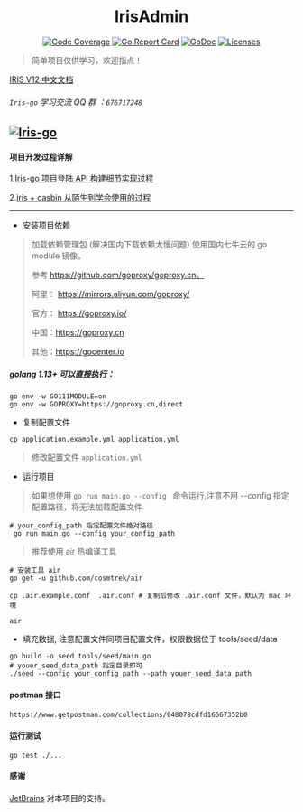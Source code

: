 <h1 align="center">IrisAdmin</h1>

<div align="center">
    <a href="https://codecov.io/gh/snowlyg/IrisAdminApi"><img src="https://codecov.io/gh/snowlyg/IrisAdminApi/branch/master/graph/badge.svg" alt="Code Coverage"></a>
    <a href="https://goreportcard.com/report/github.com/snowlyg/IrisAdminApi"><img src="https://goreportcard.com/badge/github.com/snowlyg/IrisAdminApi" alt="Go Report Card"></a>
    <a href="https://godoc.org/github.com/snowlyg/IrisAdminApi"><img src="https://godoc.org/github.com/snowlyg/IrisAdminApi?status.svg" alt="GoDoc"></a>
    <a href="https://github.com/snowlyg/IrisAdminApi/blob/master/LICENSE"><img src="https://img.shields.io/github/license/snowlyg/IrisAdminApi" alt="Licenses"></a>
</div>

> 简单项目仅供学习，欢迎指点！

[IRIS V12 中文文档](https://github.com/snowlyg/iris/wiki)


###### `Iris-go` 学习交流 QQ 群 ：`676717248`
<a target="_blank" href="//shang.qq.com/wpa/qunwpa?idkey=cc99ccf86be594e790eacc91193789746af7df4a88e84fe949e61e5c6d63537c"><img border="0" src="http://pub.idqqimg.com/wpa/images/group.png" alt="Iris-go" title="Iris-go"></a>
---

#### 项目开发过程详解

1.[Iris-go 项目登陆 API 构建细节实现过程](https://blog.snowlyg.com/iris-go-api-1/)

2.[iris + casbin 从陌生到学会使用的过程](https://blog.snowlyg.com/iris-go-api-2/)

---

- 安装项目依赖

>加载依赖管理包 (解决国内下载依赖太慢问题)
>使用国内七牛云的 go module 镜像。
>
>参考 https://github.com/goproxy/goproxy.cn。
>
>阿里： https://mirrors.aliyun.com/goproxy/
>
>官方： https://goproxy.io/
>
>中国：https://goproxy.cn
>
>其他：https://gocenter.io

##### golang 1.13+ 可以直接执行：
```shell script
go env -w GO111MODULE=on
go env -w GOPROXY=https://goproxy.cn,direct
```
- 复制配置文件
```
cp application.example.yml application.yml
```

>  修改配置文件 `application.yml` 

- 运行项目
>如果想使用 `go run main.go --config ` 命令运行,注意不用 --config 指定配置路径，将无法加载配置文件
```
# your_config_path 指定配置文件绝对路径
 go run main.go --config your_config_path
```

>推荐使用 air 热编译工具
```
# 安装工具 air     
go get -u github.com/cosmtrek/air

cp .air.example.conf  .air.conf # 复制后修改 .air.conf 文件，默认为 mac 环境

air
```

- 填充数据, 注意配置文件同项目配置文件，权限数据位于 tools/seed/data
```
go build -o seed tools/seed/main.go 
# youer_seed_data_path 指定目录即可
./seed --config your_config_path --path youer_seed_data_path
```

#### postman 接口
```text
https://www.getpostman.com/collections/048078cdfd16667352b0
```

#### 运行测试
```
go test ./...
```

#### 感谢 

[JetBrains](https://www.jetbrains.com/?from=IrisAdminApi) 对本项目的支持。

